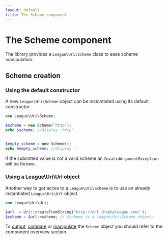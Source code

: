 ```yaml
---
layout: default
title: The Scheme component
---
```


# The Scheme component

The library provides a `League\Uri\Scheme` class to ease scheme manipulation.

## Scheme creation

### Using the default constructor

A new `League\Uri\Scheme` object can be instantiated using its default constructor.

~~~php
use League\Uri\Scheme;

$scheme = new Scheme('http');
echo $scheme; //display 'http'


$empty_scheme = new Scheme();
echo $empty_scheme; //display ''
~~~

<p class="message-warning">If the submitted value is not a valid scheme an <code>InvalidArgumentException</code> will be thrown.</p>

### Using a League\Uri\Url object

Another way to get acces to a `League\Uri\Scheme` is to use an already instantiated `League\Uri\Url` object.

~~~php
use League\Uri\Uri;

$url  = Uri::createFromString('http://url.thephpleague.com/');
$scheme = $url->scheme; // $scheme is a League\Uri\Scheme object;
~~~

To [output](/4.0/components/overview/#components-string-representations), [compare](/4.0/components/overview/#components-comparison) or [manipulate](/4.0/components/overview/#components-modification) the `Scheme` object you should refer to the component overview section.